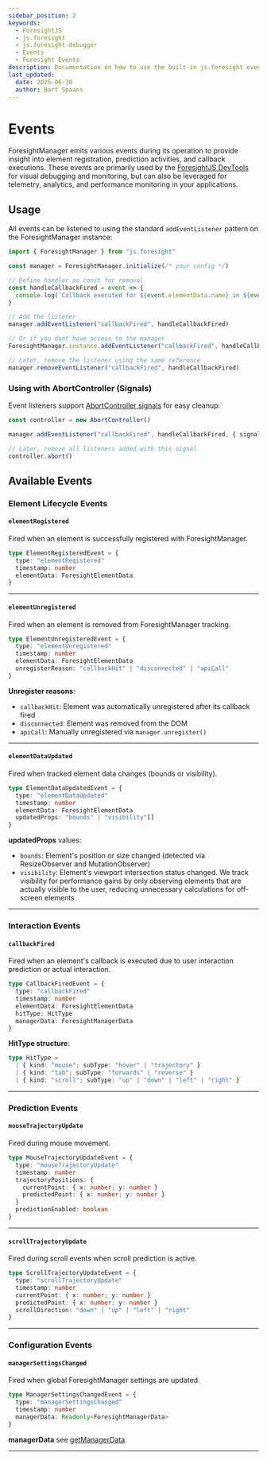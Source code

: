 ```yaml
---
sidebar_position: 2
keywords:
  - ForesightJS
  - js.foresight
  - js.foresight-debugger
  - Events
  - Foresight Events
description: Documentation on how to use the built-in js.foresight events
last_updated:
  date: 2025-06-30
  author: Bart Spaans
---
```


# Events

ForesightManager emits various events during its operation to provide insight into element registration, prediction activities, and callback executions. These events are primarily used by the [ForesightJS DevTools](/docs/getting_started/development_tools) for visual debugging and monitoring, but can also be leveraged for telemetry, analytics, and performance monitoring in your applications.

## Usage

All events can be listened to using the standard `addEventListener` pattern on the ForesightManager instance:

```typescript
import { ForesightManager } from "js.foresight"

const manager = ForesightManager.initialize(/* your config */)

// Define handler as const for removal
const handleCallbackFired = event => {
  console.log(`Callback executed for ${event.elementData.name} in ${event.hitType.kind} mode`)
}

// Add the listener
manager.addEventListener("callbackFired", handleCallbackFired)

// Or if you dont have access to the manager
ForesightManager.instance.addEventListener("callbackFired", handleCallbackFired)

// Later, remove the listener using the same reference
manager.removeEventListener("callbackFired", handleCallbackFired)
```

### Using with AbortController (Signals)

Event listeners support [AbortController signals](https://developer.mozilla.org/en-US/docs/Web/API/AbortController) for easy cleanup:

```typescript
const controller = new AbortController()

manager.addEventListener("callbackFired", handleCallbackFired, { signal: controller.signal })

// Later, remove all listeners added with this signal
controller.abort()
```

## Available Events

### Element Lifecycle Events

#### `elementRegistered`

Fired when an element is successfully registered with ForesightManager.

```typescript
type ElementRegisteredEvent = {
  type: "elementRegistered"
  timestamp: number
  elementData: ForesightElementData
}
```

---

#### `elementUnregistered`

Fired when an element is removed from ForesightManager tracking.

```typescript
type ElementUnregisteredEvent = {
  type: "elementUnregistered"
  timestamp: number
  elementData: ForesightElementData
  unregisterReason: "callbackHit" | "disconnected" | "apiCall"
}
```

**Unregister reasons**:

- `callbackHit`: Element was automatically unregistered after its callback fired
- `disconnected`: Element was removed from the DOM
- `apiCall`: Manually unregistered via `manager.unregister()`

---

#### `elementDataUpdated`

Fired when tracked element data changes (bounds or visibility).

```typescript
type ElementDataUpdatedEvent = {
  type: "elementDataUpdated"
  timestamp: number
  elementData: ForesightElementData
  updatedProps: "bounds" | "visibility"[]
}
```

**updatedProps** values:

- `bounds`: Element's position or size changed (detected via ResizeObserver and MutationObserver)
- `visibility`: Element's viewport intersection status changed. We track visibility for performance gains by only observing elements that are actually visible to the user, reducing unnecessary calculations for off-screen elements

---

### Interaction Events

#### `callbackFired`

Fired when an element's callback is executed due to user interaction prediction or actual interaction.

```typescript
type CallbackFiredEvent = {
  type: "callbackFired"
  timestamp: number
  elementData: ForesightElementData
  hitType: HitType
  managerData: ForesightManagerData
}
```

**HitType structure**:

```typescript
type HitType =
  | { kind: "mouse"; subType: "hover" | "trajectory" }
  | { kind: "tab"; subType: "forwards" | "reverse" }
  | { kind: "scroll"; subType: "up" | "down" | "left" | "right" }
```

---

### Prediction Events

#### `mouseTrajectoryUpdate`

Fired during mouse movement.

```typescript
type MouseTrajectoryUpdateEvent = {
  type: "mouseTrajectoryUpdate"
  timestamp: number
  trajectoryPositions: {
    currentPoint: { x: number; y: number }
    predictedPoint: { x: number; y: number }
  }
  predictionEnabled: boolean
}
```

---

#### `scrollTrajectoryUpdate`

Fired during scroll events when scroll prediction is active.

```typescript
type ScrollTrajectoryUpdateEvent = {
  type: "scrollTrajectoryUpdate"
  timestamp: number
  currentPoint: { x: number; y: number }
  predictedPoint: { x: number; y: number }
  scrollDirection: "down" | "up" | "left" | "right"
}
```

---

### Configuration Events

#### `managerSettingsChanged`

Fired when global ForesightManager settings are updated.

```typescript
type ManagerSettingsChangedEvent = {
  type: "managerSettingsChanged"
  timestamp: number
  managerData: Readonly<ForesightManagerData>
}
```

**managerData**
see [getManagerData](/docs/getting_started/Static_Properties#foresightmanagerinstancegetmanagerdata)

---
